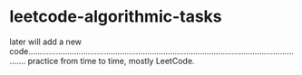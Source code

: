 # leetcode-algorithmic-tasks

later will add a new code...........................................................................................................................
practice from time to time,
mostly LeetCode.


